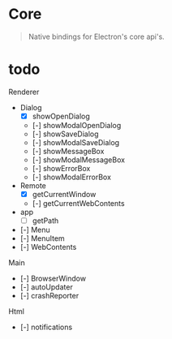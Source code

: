 # Core

> Native bindings for Electron's core api's.


# todo

Renderer
- Dialog
    - [x] showOpenDialog
    - [-] showModalOpenDialog
    - [-] showSaveDialog
    - [-] showModalSaveDialog
    - [-] showMessageBox
    - [-] showModalMessageBox
    - [-] showErrorBox
    - [-] showModalErrorBox
- Remote
    - [x] getCurrentWindow
    - [-] getCurrentWebContents
- app
    - [ ] getPath
- [-] Menu
- [-] MenuItem
- [-] WebContents

Main
- [-] BrowserWindow
- [-] autoUpdater
- [-] crashReporter

Html
- [-] notifications
